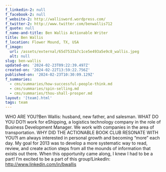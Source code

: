 ```yaml
---
f_linkedin-2: null
f_facebook-2: null
f_website-2: http://wallisword.wordpress.com/
f_twitter-2: http://www.twitter.com/benwallis712
f_quote: null
f_name-and-title: Ben Wallis Actionable Writer
title: Ben Wallis
f_location: Flower Mound, TX, USA
f_image:
  url: /assets/external/65d7533a7c1ce5e493a5e9c8_wallis.jpeg
  alt: null
slug: ben-wallis
updated-on: '2024-02-23T09:22:39.497Z'
created-on: '2024-02-22T13:59:22.756Z'
published-on: '2024-02-23T10:30:09.129Z'
f_summaries:
  - cms/summaries/how-successful-people-think.md
  - cms/summaries/spin-selling.md
  - cms/summaries/thou-shall-prosper.md
layout: '[team].html'
tags: team
---
```


WHO ARE YOU?Ben Wallis: husband, new father, and salesman. WHAT DO YOU DO?I work for eShipping, a logistics technology company in the role of Business Development Manager. We work with companies in the area of transportation. WHY DID THE ACTIONABLE BOOK CLUB RESONATE WITH YOU?I am always interested in personal growth and becoming “more” each day. My goal for 2013 was to develop a more systematic way to read, review, and create action steps from all the mounds of information that exists out there. When this opportunity came along, I knew I had to be a part! I’m excited to be a part of this group!LinkedIn: http://www.linkedin.com/in/bwallis
